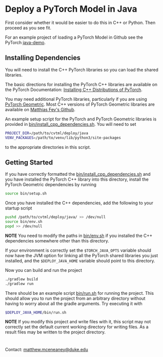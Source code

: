 # Deploy a PyTorch Model in Java

First consider whether it would be easier to do this in C++ or Python.  Then proceed as you see fit.

For an example project of loading a PyTorch Model in Github see the PyTorch [java-demo](https://github.com/pytorch/java-demo).

## Installing Dependencies

You will need to install the C++ PyTorch libraries so you can load the shared libraries.

The basic directions for installing the PyTorch C++ libraries are available on the PyTorch Documentation: [Installing C++ Distributions of PyTorch](https://pytorch.org/cppdocs/installing.html).

You may need additional PyTorch libraries, particularly if you are using [PyTorch Geometric](https://pytorch-geometric.readthedocs.io/en/latest/).  Most C++ versions of PyTorch Geometric libraries are available on [Matthias Fey's Github](https://github.com/rusty1s).

An example setup script for the PyTorch and PyTorch Geometric libraries is provided in [bin/install_cpp_dependencies.sh](bin/install_cpp_dependencies.sh).  You will need to set
```bash
PROJECT_DIR=/path/to/cvtml/deploy/java
VENV_PACKAGES=/path/to/venv/lib/python3/site-packages
```
to the appropriate directories in this script.

## Getting Started

If you have correctly formatted the [bin/install_cpp_dependencies.sh](bin/install_cpp_dependencies.sh) and you have installed the PyTorch C++ library into this directory, install the PyTorch Geometric dependencies by running
```bash
source bin/setup.sh
```

Once you have installed the C++ dependencies, add the following to your startup script
```bash
pushd /path/to/cvtml/deploy/java/ >> /dev/null
source bin/env.sh
popd >> /dev/null
```
**NOTE** You need to modify the paths in [bin/env.sh](bin/env.sh) if you installed the C++ dependencies somewhere other than this directory.

If your environment is correctly set the `$TORCH_JAVA_OPTS` variable should now have the JVM option for linking all the PyTorch shared libraries you just installed, and the `$DEPLOY_JAVA_HOME` variable should point to this directory.

Now you can build and run the project
```bash
./gradlew build
./gradlew run
```

There should be an example script [bin/run.sh](bin/run.sh) for running the project.  This should allow you to run the project from an arbitrary directory without having to worry about all the gradle arguments.  Try executing it with
```bash
$DEPLOY_JAVA_HOME/bin/run.sh
```
**NOTE** If you modify this project and write files with it, this script may not correctly set the default current working directory for writing files.  As a result files may be written to the project directory.

#

Contact: matthew.mceneaney@duke.edu
